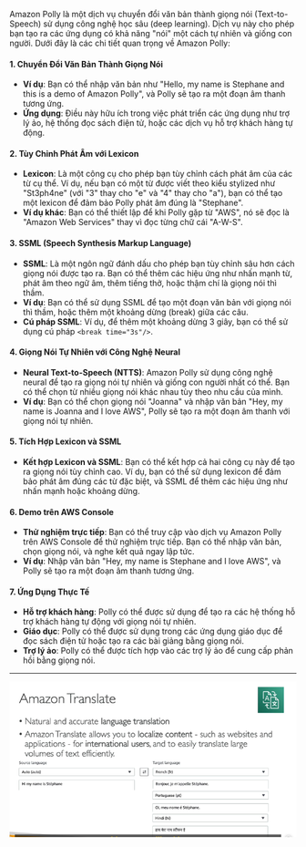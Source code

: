 Amazon Polly là một dịch vụ chuyển đổi văn bản thành giọng nói (Text-to-Speech) sử dụng công nghệ học sâu (deep learning). Dịch vụ này cho phép bạn tạo ra các ứng dụng có khả năng "nói" một cách tự nhiên và giống con người. Dưới đây là các chi tiết quan trọng về Amazon Polly:

#### 1. **Chuyển Đổi Văn Bản Thành Giọng Nói**

- **Ví dụ**: Bạn có thể nhập văn bản như "Hello, my name is Stephane and this is a demo of Amazon Polly", và Polly sẽ tạo ra một đoạn âm thanh tương ứng.
- **Ứng dụng**: Điều này hữu ích trong việc phát triển các ứng dụng như trợ lý ảo, hệ thống đọc sách điện tử, hoặc các dịch vụ hỗ trợ khách hàng tự động.

#### 2. **Tùy Chỉnh Phát Âm với Lexicon**

- **Lexicon**: Là một công cụ cho phép bạn tùy chỉnh cách phát âm của các từ cụ thể. Ví dụ, nếu bạn có một từ được viết theo kiểu stylized như "St3ph4ne" (với "3" thay cho "e" và "4" thay cho "a"), bạn có thể tạo một lexicon để đảm bảo Polly phát âm đúng là "Stephane".
- **Ví dụ khác**: Bạn có thể thiết lập để khi Polly gặp từ "AWS", nó sẽ đọc là "Amazon Web Services" thay vì đọc từng chữ cái "A-W-S".

#### 3. **SSML (Speech Synthesis Markup Language)**

- **SSML**: Là một ngôn ngữ đánh dấu cho phép bạn tùy chỉnh sâu hơn cách giọng nói được tạo ra. Bạn có thể thêm các hiệu ứng như nhấn mạnh từ, phát âm theo ngữ âm, thêm tiếng thở, hoặc thậm chí là giọng nói thì thầm.
- **Ví dụ**: Bạn có thể sử dụng SSML để tạo một đoạn văn bản với giọng nói thì thầm, hoặc thêm một khoảng dừng (break) giữa các câu.
- **Cú pháp SSML**: Ví dụ, để thêm một khoảng dừng 3 giây, bạn có thể sử dụng cú pháp `<break time="3s"/>`.

#### 4. **Giọng Nói Tự Nhiên với Công Nghệ Neural**

- **Neural Text-to-Speech (NTTS)**: Amazon Polly sử dụng công nghệ neural để tạo ra giọng nói tự nhiên và giống con người nhất có thể. Bạn có thể chọn từ nhiều giọng nói khác nhau tùy theo nhu cầu của mình.
- **Ví dụ**: Bạn có thể chọn giọng nói "Joanna" và nhập văn bản "Hey, my name is Joanna and I love AWS", Polly sẽ tạo ra một đoạn âm thanh với giọng nói tự nhiên.

#### 5. **Tích Hợp Lexicon và SSML**

- **Kết hợp Lexicon và SSML**: Bạn có thể kết hợp cả hai công cụ này để tạo ra giọng nói tùy chỉnh cao. Ví dụ, bạn có thể sử dụng lexicon để đảm bảo phát âm đúng các từ đặc biệt, và SSML để thêm các hiệu ứng như nhấn mạnh hoặc khoảng dừng.

#### 6. **Demo trên AWS Console**

- **Thử nghiệm trực tiếp**: Bạn có thể truy cập vào dịch vụ Amazon Polly trên AWS Console để thử nghiệm trực tiếp. Bạn có thể nhập văn bản, chọn giọng nói, và nghe kết quả ngay lập tức.
- **Ví dụ**: Nhập văn bản "Hey, my name is Stephane and I love AWS", và Polly sẽ tạo ra một đoạn âm thanh tương ứng.

#### 7. **Ứng Dụng Thực Tế**

- **Hỗ trợ khách hàng**: Polly có thể được sử dụng để tạo ra các hệ thống hỗ trợ khách hàng tự động với giọng nói tự nhiên.
- **Giáo dục**: Polly có thể được sử dụng trong các ứng dụng giáo dục để đọc sách điện tử hoặc tạo ra các bài giảng bằng giọng nói.
- **Trợ lý ảo**: Polly có thể được tích hợp vào các trợ lý ảo để cung cấp phản hồi bằng giọng nói.

---

![alt text](translate.png)

